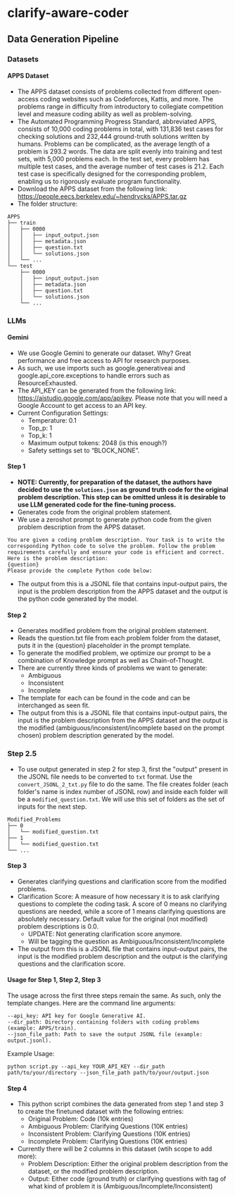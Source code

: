 # clarify-aware-coder

## Data Generation Pipeline

### Datasets
#### APPS Dataset
- The APPS dataset consists of problems collected from different open-access coding websites such as Codeforces, Kattis, and more. The problems range in difficulty from introductory to collegiate competition level and measure coding ability as well as problem-solving. 
- The Automated Programming Progress Standard, abbreviated APPS, consists of 10,000 coding problems in total, with 131,836 test cases for checking solutions and 232,444 ground-truth solutions written by humans. Problems can be complicated, as the average length of a problem is 293.2 words. The data are split evenly into training and test sets, with 5,000 problems each. In the test set, every problem has multiple test cases, and the average number of test cases is 21.2. Each test case is specifically designed for the corresponding problem, enabling us to rigorously evaluate program functionality.
- Download the APPS dataset from the following link: https://people.eecs.berkeley.edu/~hendrycks/APPS.tar.gz
- The folder structure:
```
APPS
├── train
│   ├── 0000
│   │   ├── input_output.json
│   │   ├── metadata.json
│   │   ├── question.txt
│   │   └── solutions.json
│   └── ...
└── test
    ├── 0000
    │   ├── input_output.json
    │   ├── metadata.json
    │   ├── question.txt
    │   └── solutions.json
    └── ...

```

### LLMs
#### Gemini
- We use Google Gemini to generate our dataset. Why? Great performance and free access to API for research purposes.
- As such, we use imports such as google.generativeai and google.api_core.exceptions to handle errors such as ResourceExhausted.
- The API_KEY can be generated from the following link: https://aistudio.google.com/app/apikey. Please note that you will need a Google Account to get access to an API key.
- Current Configuration Settings:
    - Temperature: 0.1
    - Top_p: 1
    - Top_k: 1
    - Maximum output tokens: 2048 (is this enough?)
    - Safety settings set to “BLOCK_NONE”.

#### Step 1
- **NOTE: Currently, for preparation of the dataset, the authors have decided to use the `solutions.json` as ground truth code for the original problem description. This step can be omitted unless it is desirable to use LLM generated code for the fine-tuning process.**
- Generates code from the original problem statement.
- We use a zeroshot prompt to generate python code from the given problem description from the APPS dataset. 
```
You are given a coding problem description. Your task is to write the corresponding Python code to solve the problem. Follow the problem requirements carefully and ensure your code is efficient and correct. Here is the problem description:
{question}
Please provide the complete Python code below:
```
- The output from this is a JSONL file that contains input-output pairs, the input is the problem description from the APPS dataset and the output is the python code generated by the model.

#### Step 2

- Generates modified problem from the original problem statement.
- Reads the question.txt file from each problem folder from the dataset, puts it in the {question} placeholder in the prompt template.
- To generate the modified problem, we optimize our prompt to be a combination of Knowledge prompt as well as Chain-of-Thought.
- There are currently three kinds of problems we want to generate:
    - Ambiguous
    - Inconsistent
    - Incomplete
- The template for each can be found in the code and can be interchanged as seen fit.
- The output from this is a JSONL file that contains input-output pairs, the input is the problem description from the APPS dataset and the output is the modified (ambiguous/inconsistent/incomplete based on the prompt chosen) problem description generated by the model.

### Step 2.5

- To use output generated in step 2 for step 3, first the "output" present in the JSONL file needs to be converted to `txt` format. Use the `convert_JSONL_2_txt.py` file to do the same. The file creates folder (each folder's name is index number of JSONL row) and inside each folder will be a `modified_question.txt`. We will use this set of folders as the set of inputs for the next step.

```
Modified_Problems
├── 0
│   └── modified_question.txt
├── 1
│   └── modified_question.txt
└── ...

```

#### Step 3

- Generates clarifying questions and clarification score from the modified problems.
- Clarification Score: A measure of how necessary it is to ask clarifying questions to complete the coding task. A score of 0 means no clarifying questions are needed, while a score of 1 means clarifying questions are absolutely necessary. Default value for the original (not modified) problem descriptions is 0.0.
    - UPDATE: Not generating clarification score anymore.
    - Will be tagging the question as Ambiguous/Inconsistent/Incomplete
- The output from this is a JSONL file that contains input-output pairs, the input is the modified problem description and the output is the clarifying questions and the clarification score.

#### Usage for Step 1, Step 2, Step 3

The usage across the first three steps remain the same. As such, only the template changes. Here are the command line arguments:

```
--api_key: API key for Google Generative AI.
--dir_path: Directory containing folders with coding problems (example: APPS/train).
--json_file_path: Path to save the output JSONL file (example: output.jsonl).
```

Example Usage:

```
python script.py --api_key YOUR_API_KEY --dir_path path/to/your/directory --json_file_path path/to/your/output.json
```

#### Step 4

- This python script combines the data generated from step 1 and step 3 to create the finetuned dataset with the following entries:
    - Original Problem: Code (10k entries)
    - Ambiguous Problem: Clarifying Questions (10K entries)
    - Inconsistent Problem: Clarifying Questions (10K entries)
    - Incomplete Problem: Clarifying Questions (10K entries)
- Currently there will be 2 columns in this dataset (wtih scope to add more):
    - Problem Description: Either the original problem description from the dataset, or the modified problem description.
    - Output: Either code (ground truth) or clarifying questions with tag of what kind of problem it is (Ambiguous/Incomplete/Inconsistent)
    